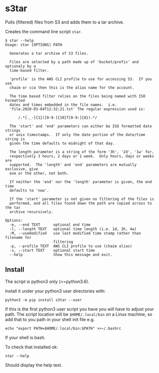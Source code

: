 # s3tar
Pulls (filtered) files from S3 and adds them to a tar archive.

Creates the command line script `star`.

```
$ star --help
Usage: star [OPTIONS] PATH

  Generates a tar archive of S3 files.

  Files are selected by a path made up of 'bucket/prefix' and optionaly by a
  time-based filter.

  'profile' is the AWS CLI profile to use for accessing S3.  If you use
  chaim or cca then this is the alias name for the account.

  The time based filter relies on the files being named with ISO Formatted
  dates and times embedded in the file names.  i.e.
  'file.2020-03-04T12:32:21.txt' The regular expression used is:

      /.*[._-]{1}([0-9-]{10}T[0-9:]{8}).*/

  The 'start' and 'end' parameters can either be ISO formatted date strings
  or unix timestamps.  If only the date portion of the date/time string is
  given the time defaults to midnight of that day.

  The length parameter is a string of the form '3h', '2d', '1w' for,
  respectively 3 hours, 2 days or 1 week.  Only hours, days or weeks are
  supported.  The 'length' and 'end' parameters are mutually exclusive, give
  one or the other, not both.

  If neither the 'end' nor the 'length' parameter is given, the end time
  defaults to 'now'.

  If the 'start' parameter is not given no filtering of the files is
  performed, and all files found down the path are copied across to the tar
  archive recursively.

Options:
  -e, --end TEXT      optional end time
  -l, --length TEXT   optional time length (i.e. 1d, 3h, 4w)
  -M, --usemodified   use last modified time stamp rather than filename for
                      filtering
  -p, --profile TEXT  AWS CLI profile to use (chaim alias)
  -s, --start TEXT    optional start time
  --help              Show this message and exit.
```

## Install
The script is python3 only (>=python3.6).

Install it under your python3 user directories with:

```
python3 -m pip install s3tar --user
```

If this is the first python3 user script you have you will have to adjust
your path.  The script location will be `$HOME/.local/bin` on a Linux
machine, so add that to you path in your shell init file e.g.

```
echo "export PATH=$HOME/.local/bin:$PATH" >>~/.bashrc
```

If your shell is bash.

To check that installed ok:

```
star --help
```

Should display the help text.
